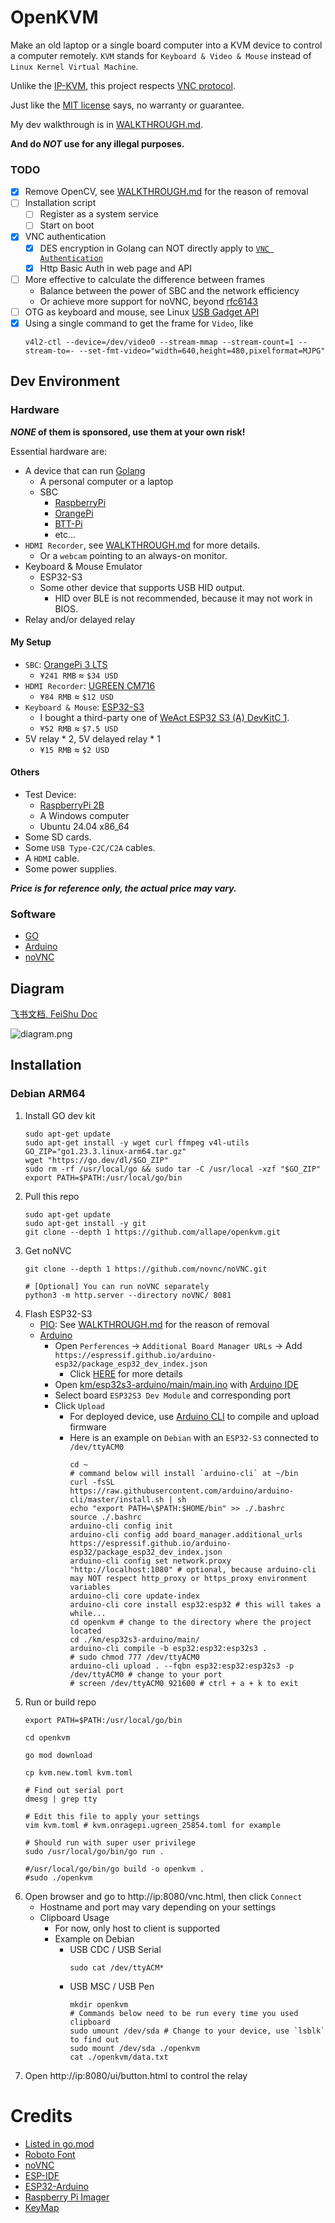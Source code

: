 # OpenKVM

Make an old laptop or a single board computer into a KVM device to control a computer remotely.
`KVM` stands for `Keyboard & Video & Mouse` instead of `Linux Kernel Virtual Machine`.

Unlike the [IP-KVM](https://github.com/tiny-pilot/tinypilot), this project
respects [VNC protocol](https://datatracker.ietf.org/doc/html/rfc6143).

Just like the [MIT license](./LICENSE) says, no warranty or guarantee.

My dev walkthrough is in [WALKTHROUGH.md](./WALKTHROUGH.md).

**And do _NOT_ use for any illegal purposes.**

### TODO

- [x] Remove OpenCV, see [WALKTHROUGH.md](WALKTHROUGH.md#opencv) for the reason of removal
- [ ] Installation script
    - [ ] Register as a system service
    - [ ] Start on boot
- [x] VNC authentication
    - [x] DES encryption in Golang can NOT directly apply to [`VNC Authentication`](https://datatracker.ietf.org/doc/html/rfc6143#section-7.1.2)
    - [x] Http Basic Auth in web page and API
- [ ] More effective to calculate the difference between frames
    - Balance between the power of SBC and the network efficiency
    - Or achieve more support for noVNC, beyond [rfc6143](https://datatracker.ietf.org/doc/html/rfc6143)
- [ ] OTG as keyboard and mouse, see
  Linux [USB Gadget API](https://www.kernel.org/doc/html/v4.16/driver-api/usb/gadget.html)
- [x] Using a single command to get the frame for `Video`, like
  ```shell
  v4l2-ctl --device=/dev/video0 --stream-mmap --stream-count=1 --stream-to=- --set-fmt-video="width=640,height=480,pixelformat=MJPG"
  ```

## Dev Environment

### Hardware

**_NONE_ of them is sponsored, use them at your own risk!**

Essential hardware are:

- A device that can run [Golang](https://go.dev/)
    - A personal computer or a laptop
    - SBC
        - [RaspberryPi](https://www.raspberrypi.com/)
        - [OrangePi](https://www.orangepi.org/)
        - [BTT-Pi](https://bigtree-tech.com/blogs/news/new-release-bigtreetech-btt-pi)
        - etc...
- `HDMI Recorder`, see [WALKTHROUGH.md](WALKTHROUGH.md#problem-with-hdmi-recorder) for more details.
    - Or a `webcam` pointing to an always-on monitor.
- Keyboard & Mouse Emulator
    - ESP32-S3
    - Some other device that supports USB HID output.
        - HID over BLE is not recommended, because it may not work in BIOS.
- Relay and/or delayed relay

#### My Setup

- `SBC`: [OrangePi 3 LTS](http://www.orangepi.cn/html/hardWare/computerAndMicrocontrollers/details/Orange-Pi-3-LTS.html)
    - `¥241 RMB` ≈ `$34 USD`
- `HDMI Recorder`: [UGREEN CM716](https://item.m.jd.com/product/100069462730.html)
    - `¥84 RMB` ≈ `$12 USD`
- `Keyboard & Mouse`: [ESP32-S3](https://docs.espressif.com/projects/esp-idf/en/latest/esp32s3/hw-reference/esp32s3/user-guide-devkitc-1.html)
    - I bought a third-party one of [WeAct ESP32 S3 (A) DevKitC 1](https://github.com/WeActStudio).
    - `¥52 RMB` ≈ `$7.5 USD`
- 5V relay * 2, 5V delayed relay * 1
    - `¥15 RMB` ≈ `$2 USD`

#### Others

- Test Device:
    - [RaspberryPi 2B](https://www.raspberrypi.com/products/raspberry-pi-2-model-b/)
    - A Windows computer
    - Ubuntu 24.04 x86_64
- Some SD cards.
- Some `USB Type-C2C/C2A` cables.
- A `HDMI` cable.
- Some power supplies.

_**Price is for reference only, the actual price may vary.**_

### Software

- [GO](https://go.dev/)
- [Arduino](https://www.arduino.cc/)
- [noVNC](https://github.com/novnc/noVNC)

## Diagram

[飞书文档, FeiShu Doc](https://qi58or3rjjg.feishu.cn/wiki/KTZewFOx9iRyzQkfdzTcu8linxc?from=from_copylink)

![diagram.png](./docs/diagram.png)

## Installation

### Debian ARM64

1. Install GO dev kit
   ```shell
   sudo apt-get update
   sudo apt-get install -y wget curl ffmpeg v4l-utils
   GO_ZIP="go1.23.3.linux-arm64.tar.gz"
   wget "https://go.dev/dl/$GO_ZIP"
   sudo rm -rf /usr/local/go && sudo tar -C /usr/local -xzf "$GO_ZIP"
   export PATH=$PATH:/usr/local/go/bin
   ```
2. Pull this repo
   ```shell
   sudo apt-get update
   sudo apt-get install -y git
   git clone --depth 1 https://github.com/allape/openkvm.git
   ```
3. Get noNVC
   ```shell
   git clone --depth 1 https://github.com/novnc/noVNC.git
   
   # [Optional] You can run noVNC separately
   python3 -m http.server --directory noVNC/ 8081
   ```
4. Flash ESP32-S3
    - [PIO](https://platformio.org/): See [WALKTHROUGH.md](WALKTHROUGH.md#pio-of-esp32) for the reason of removal
    - [Arduino](https://www.arduino.cc/)
        - Open `Perferences` -> `Additional Board Manager URLs` ->
          Add `https://espressif.github.io/arduino-esp32/package_esp32_dev_index.json`
            - Click [HERE](https://docs.espressif.com/projects/arduino-esp32/en/latest/installing.html#installing-using-arduino-ide) for more details
        - Open [km/esp32s3-arduino/main/main.ino](./km/esp32s3-arduino/main/main.ino)
          with [Arduino IDE](https://github.com/arduino/arduino-ide)
        - Select board `ESP32S3 Dev Module` and corresponding port
        - Click `Upload`
            - For deployed device, use [Arduino CLI](https://arduino.github.io/arduino-cli/1.1/installation/) to compile and upload firmware
            - Here is an example on `Debian` with an `ESP32-S3` connected to `/dev/ttyACM0`
              ```shell
              cd ~
              # command below will install `arduino-cli` at ~/bin
              curl -fsSL https://raw.githubusercontent.com/arduino/arduino-cli/master/install.sh | sh
              echo "export PATH=\$PATH:$HOME/bin" >> ./.bashrc
              source ./.bashrc
              arduino-cli config init
              arduino-cli config add board_manager.additional_urls https://espressif.github.io/arduino-esp32/package_esp32_dev_index.json
              arduino-cli config set network.proxy "http://localhost:1080" # optional, because arduino-cli may NOT respect http_proxy or https_proxy environment variables
              arduino-cli core update-index
              arduino-cli core install esp32:esp32 # this will takes a while...
              cd openkvm # change to the directory where the project located
              cd ./km/esp32s3-arduino/main/
              arduino-cli compile -b esp32:esp32:esp32s3 .
              # sudo chmod 777 /dev/ttyACM0
              arduino-cli upload . --fqbn esp32:esp32:esp32s3 -p /dev/ttyACM0 # change to your port
              # screen /dev/ttyACM0 921600 # ctrl + a + k to exit
              ``` 
5. Run or build repo
   ```shell
   export PATH=$PATH:/usr/local/go/bin
   
   cd openkvm
   
   go mod download
   
   cp kvm.new.toml kvm.toml
   
   # Find out serial port
   dmesg | grep tty
   
   # Edit this file to apply your settings
   vim kvm.toml # kvm.onragepi.ugreen_25854.toml for example
   
   # Should run with super user privilege
   sudo /usr/local/go/bin/go run .
   
   #/usr/local/go/bin/go build -o openkvm .
   #sudo ./openkvm
   ```
6. Open browser and go to http://ip:8080/vnc.html, then click `Connect`
    - Hostname and port may vary depending on your settings
    - Clipboard Usage
      - For now, only host to client is supported
      - Example on Debian
         - USB CDC / USB Serial
           ```shell
           sudo cat /dev/ttyACM*
           ```
         - USB MSC / USB Pen
           ```shell
           mkdir openkvm
           # Commands below need to be run every time you used clipboard
           sudo umount /dev/sda # Change to your device, use `lsblk` to find out
           sudo mount /dev/sda ./openkvm
           cat ./openkvm/data.txt
           ```
7. Open http://ip:8080/ui/button.html to control the relay

# Credits

- [Listed in go.mod](./go.mod)
- [Roboto Font](https://fonts.google.com/specimen/Roboto/about)
- [noVNC](https://github.com/novnc/noVNC)
- [ESP-IDF](https://docs.espressif.com/projects/esp-idf/en/latest/esp32s3/get-started/index.html)
- [ESP32-Arduino](https://docs.espressif.com/projects/arduino-esp32/en/latest/getting_started.html)
- [Raspberry Pi Imager](https://www.raspberrypi.com/software/)
- [KeyMap](https://github.com/qemu/keycodemapdb)
